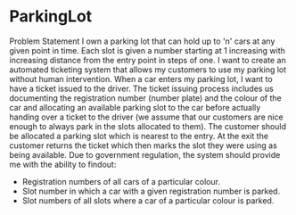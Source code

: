 # ParkingLot

Problem Statement
I own a parking lot that can hold up to 'n' cars at any given point in time. Each slot is given a
number starting at 1 increasing with increasing distance from the entry point in steps of one. I
want to create an automated ticketing system that allows my customers to use my parking lot
without human intervention.
When a car enters my parking lot, I want to have a ticket issued to the driver. The ticket issuing
process includes us documenting the registration number (number plate) and the colour of the
car and allocating an available parking slot to the car before actually handing over a ticket to the
driver (we assume that our customers are nice enough to always park in the slots allocated to
them). The customer should be allocated a parking slot which is nearest to the entry. At the exit
the customer returns the ticket which then marks the slot they were using as being available.
Due to government regulation, the system should provide me with the ability to findout:
- Registration numbers of all cars of a particular colour.
- Slot number in which a car with a given registration number is parked.
- Slot numbers of all slots where a car of a particular colour is parked.
